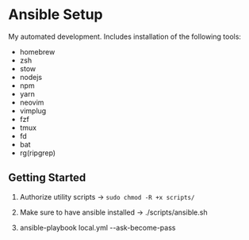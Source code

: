 # Ansible Setup

My automated development. Includes installation of the following tools:

- homebrew
- zsh
- stow
- nodejs
- npm
- yarn
- neovim
- vimplug
- fzf
- tmux
- fd
- bat
- rg(ripgrep)

## Getting Started

1. Authorize utility scripts -> ```sudo chmod -R +x scripts/```

2. Make sure to have ansible installed -> ./scripts/ansible.sh

3. ansible-playbook local.yml --ask-become-pass
